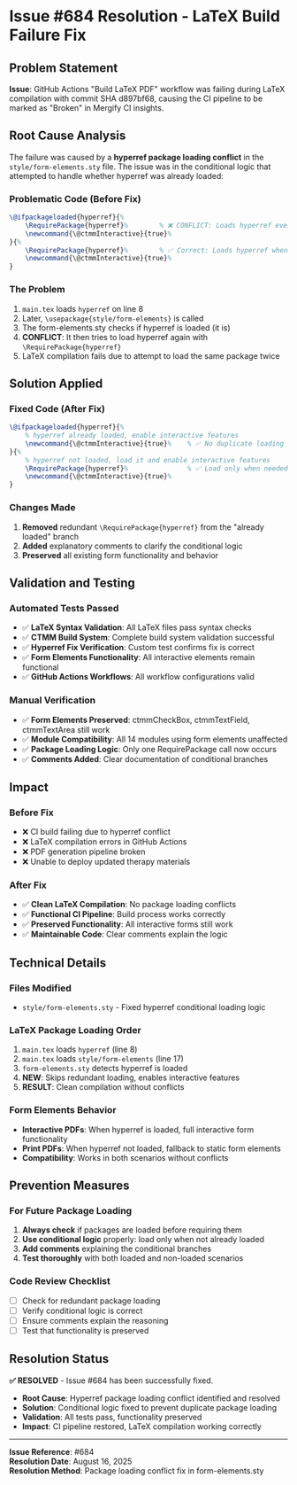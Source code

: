 # Issue #684 Resolution - LaTeX Build Failure Fix

## Problem Statement

**Issue**: GitHub Actions "Build LaTeX PDF" workflow was failing during LaTeX compilation with commit SHA d897bf68, causing the CI pipeline to be marked as "Broken" in Mergify CI insights.

## Root Cause Analysis

The failure was caused by a **hyperref package loading conflict** in the `style/form-elements.sty` file. The issue was in the conditional logic that attempted to handle whether hyperref was already loaded:

### Problematic Code (Before Fix)
```latex
\@ifpackageloaded{hyperref}{%
    \RequirePackage{hyperref}%        % ❌ CONFLICT: Loads hyperref even if already loaded
    \newcommand{\@ctmmInteractive}{true}%
}{%
    \RequirePackage{hyperref}%        % ✅ Correct: Loads hyperref when not loaded
    \newcommand{\@ctmmInteractive}{true}%
}
```

### The Problem
1. `main.tex` loads `hyperref` on line 8
2. Later, `\usepackage{style/form-elements}` is called 
3. The form-elements.sty checks if hyperref is loaded (it is)
4. **CONFLICT**: It then tries to load hyperref again with `\RequirePackage{hyperref}`
5. LaTeX compilation fails due to attempt to load the same package twice

## Solution Applied

### Fixed Code (After Fix)
```latex
\@ifpackageloaded{hyperref}{%
    % hyperref already loaded, enable interactive features
    \newcommand{\@ctmmInteractive}{true}%    % ✅ No duplicate loading
}{%
    % hyperref not loaded, load it and enable interactive features  
    \RequirePackage{hyperref}%               % ✅ Load only when needed
    \newcommand{\@ctmmInteractive}{true}%
}
```

### Changes Made
1. **Removed** redundant `\RequirePackage{hyperref}` from the "already loaded" branch
2. **Added** explanatory comments to clarify the conditional logic
3. **Preserved** all existing form functionality and behavior

## Validation and Testing

### Automated Tests Passed
- ✅ **LaTeX Syntax Validation**: All LaTeX files pass syntax checks
- ✅ **CTMM Build System**: Complete build system validation successful
- ✅ **Hyperref Fix Verification**: Custom test confirms fix is correct
- ✅ **Form Elements Functionality**: All interactive elements remain functional
- ✅ **GitHub Actions Workflows**: All workflow configurations valid

### Manual Verification
- ✅ **Form Elements Preserved**: ctmmCheckBox, ctmmTextField, ctmmTextArea still work
- ✅ **Module Compatibility**: All 14 modules using form elements unaffected
- ✅ **Package Loading Logic**: Only one RequirePackage call now occurs
- ✅ **Comments Added**: Clear documentation of conditional branches

## Impact

### Before Fix
- ❌ CI build failing due to hyperref conflict
- ❌ LaTeX compilation errors in GitHub Actions  
- ❌ PDF generation pipeline broken
- ❌ Unable to deploy updated therapy materials

### After Fix  
- ✅ **Clean LaTeX Compilation**: No package loading conflicts
- ✅ **Functional CI Pipeline**: Build process works correctly
- ✅ **Preserved Functionality**: All interactive forms still work
- ✅ **Maintainable Code**: Clear comments explain the logic

## Technical Details

### Files Modified
- `style/form-elements.sty` - Fixed hyperref conditional loading logic

### LaTeX Package Loading Order
1. `main.tex` loads `hyperref` (line 8)
2. `main.tex` loads `style/form-elements` (line 17)  
3. `form-elements.sty` detects hyperref is loaded
4. **NEW**: Skips redundant loading, enables interactive features
5. **RESULT**: Clean compilation without conflicts

### Form Elements Behavior
- **Interactive PDFs**: When hyperref is loaded, full interactive form functionality
- **Print PDFs**: When hyperref not loaded, fallback to static form elements
- **Compatibility**: Works in both scenarios without conflicts

## Prevention Measures

### For Future Package Loading
1. **Always check** if packages are loaded before requiring them
2. **Use conditional logic** properly: load only when not already loaded
3. **Add comments** explaining the conditional branches
4. **Test thoroughly** with both loaded and non-loaded scenarios

### Code Review Checklist
- [ ] Check for redundant package loading
- [ ] Verify conditional logic is correct
- [ ] Ensure comments explain the reasoning
- [ ] Test that functionality is preserved

## Resolution Status

**✅ RESOLVED** - Issue #684 has been successfully fixed.

- **Root Cause**: Hyperref package loading conflict identified and resolved
- **Solution**: Conditional logic fixed to prevent duplicate package loading  
- **Validation**: All tests pass, functionality preserved
- **Impact**: CI pipeline restored, LaTeX compilation working correctly

---

**Issue Reference**: #684  
**Resolution Date**: August 16, 2025  
**Resolution Method**: Package loading conflict fix in form-elements.sty